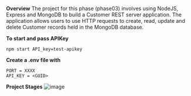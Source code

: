 **Overview**
The project for this phase (phase03) involves using NodeJS, Express and MongoDB to build a Customer REST server application. 
The application allows users to use HTTP requests to create, read, update and delete Customer records held in the MongoDB database.

**To start and pass APIKey**

    npm start API_key=test-apikey

**Create a .env file with**

    PORT = XXXX
    API_KEY = <GUID>

**Project Stages**
![image](https://github.com/srisritharan/Ph3ProjectOptional/assets/58895358/a6c681ec-7a1e-4680-835d-4c79c52f051c)
